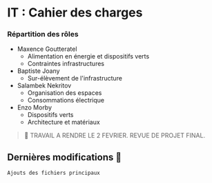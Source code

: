 # IT : Cahier des charges

### Répartition des rôles

* Maxence Goutteratel
  * Alimentation en énergie et dispositifs verts
  * Contraintes infrastructures
* Baptiste Joany
  * Sur-élèvement de l'infrastructure
* Salambek Nekritov
  * Organisation des espaces
  * Consommations électrique
* Enzo Morby
  * Dispositifs verts
  * Architecture et matériaux
  

> :calendar: TRAVAIL A RENDRE LE 2 FEVRIER. REVUE DE PROJET FINAL.


## Dernières modifications :loudspeaker:

```
Ajouts des fichiers principaux
```
